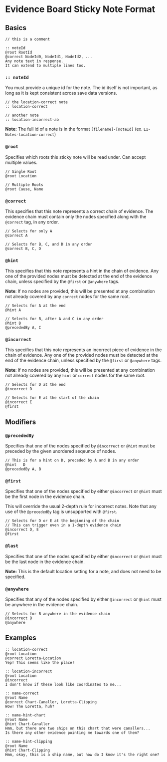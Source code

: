 # Evidence Board Sticky Note Format

## Basics

```
// this is a comment

:: noteId
@root RootId
@correct NodeId0, NodeId1, NodeId2, ...
Any note text in response.
It can extend to multiple lines too.
```

###  `:: noteId`

You must provide a unique id for the note.
The id itself is not important, as long as it is kept consistent across save data versions.

```
// the location-correct note
:: location-correct

// another note
:: location-incorrect-ab
```

**Note:** The full id of a note is in the format `[filename]-[noteId]` (ex. `L1-Notes-location-correct`)

### `@root`

Specifies which roots this sticky note will be read under.
Can accept multiple values.

```
// Single Root
@root Location

// Multiple Roots
@root Cause, Name
```

### `@correct`

This specifies that this note represents a correct chain of evidence. The evidence chain must contain only the nodes specified along with the `@correct` tag, in any order.

```
// Selects for only A
@correct A

// Selects for B, C, and D in any order
@correct B, C, D
```

### `@hint`

This specifies that this note represents a hint in the chain of evidence. Any one of the provided nodes must be detected at the end of the evidence chain, unless specified by the `@first` or `@anywhere` tags.

**Note**: If no nodes are provided, this will be presented at any combination not already covered by any `correct` nodes for the same root.

```
// Selects for A at the end
@hint A

// Selects for B, after A and C in any order
@hint B
@precededBy A, C
```

### `@incorrect`

This specifies that this note represents an incorrect piece of evidence in the chain of evidence. Any one of the provided nodes must be detected at the end of the evidence chain, unless specified by the `@first` or `@anywhere` tags.

**Note**: If no nodes are provided, this will be presented at any combination not already covered by any `hint` or `correct` nodes for the same root.

```
// Selects for D at the end
@incorrect D

// Selects for E at the start of the chain
@incorrect E
@first
```

## Modifiers

### `@precededBy`

Specifies that one of the nodes specified by `@incorrect` or `@hint` must be preceded by the given unordered seqeunce of nodes.

```
// This is for a hint on D, preceded by A and B in any order
@hint   D
@precededBy A, B
```

### `@first`

Specifies that one of the nodes specified by either `@incorrect` or `@hint` must be the first node in the evidence chain.

This will override the usual 2-depth rule for incorrect notes.
Note that any use of the `@precededBy` tag is unsupported with `@first`.

```
// Selects for D or E at the beginning of the chain
// This can trigger even in a 1-depth evidence chain
@incorrect D, E
@first
```

### `@last`

Specifies that one of the nodes specified by either `@incorrect` or `@hint` must be the last node in the evidence chain.

**Note:** This is the default location setting for a note, and does not need to be specified. 

### `@anywhere`

Specifies that any of the nodes specified by either `@incorrect` or `@hint` must be anywhere in the evidence chain.

```
// Selects for B anywhere in the evidence chain
@incorrect B
@anywhere
```

## Examples

```
:: location-correct
@root Location
@correct Loretta-Location
Yep! This seems like the place!

:: location-incorrect
@root Location
@incorrect
I don't know if these look like coordinates to me...

:: name-correct
@root Name
@correct Chart-Canaller, Loretta-Clipping
Wow! The Loretta, huh?

:: name-hint-chart
@root Name
@hint Chart-Canaller
Hmm, but there are two ships on this chart that were canallers...
Is there any other evidence pointing me towards one of them?

:: name-hint-clipping
@root Name
@hint Chart-Clipping
Hmm, okay, this is a ship name, but how do I know it's the right one?